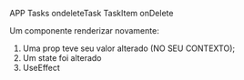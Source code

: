 APP
Tasks ondeleteTask
TaskItem onDelete

Um componente renderizar novamente:

1. Uma prop teve seu valor alterado (NO SEU CONTEXTO);
2. Um state foi alterado
3. UseEffect
